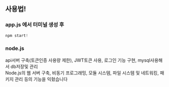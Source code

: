 ## 사용법!  
### app.js 에서 터미널 생성 후 
```c
npm start!
```
### node.js
api서버 구축(토큰인증 사용량 제한), JWT토큰 사용, 로그인 기능 구현, mysql사용해서 db저장및 관리  
Node.js의 웹 서버 구축, 비동기 프로그래밍, 모듈 시스템, 파일 시스템 및 네트워킹, 패키지 관리 등의 기능을 익혔습니다
